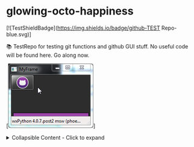 glowing-octo-happiness
======================

[![TestShieldBadge](https://img.shields.io/badge/github-TEST Repo-blue.svg)]

:books: TestRepo for testing git functions and github GUI stuff. No useful code will be found here. Go along now.

[![TaskbarButton](https://raw.githubusercontent.com/Metallicow/glowing-octo-happiness/master/animated/TaskbarButtonAPNG.png)]


<details>
      <summary>Collapsible Content - Click to expand</summary>

```python
if True:
    run()
```
</details>
